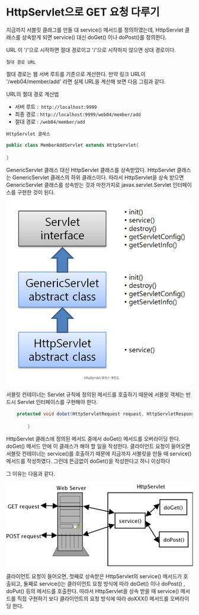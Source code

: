 # HttpServlet으로 GET 요청 다루기

지금까지 서블릿 클래그를 만들 대 service() 메서드를 정의하였는데, HttpServlet 클래스를 상속받게 되면
service() 대신 doGet() 이나 doPost()를 정의한다.


URL 이 '/'으로 시작하면 절대 경로이고 '/'으로 시작하지 않으면 상대 경로이다.

`절대 경로 URL`

절대 경로는 웹 서버 루트를 기준으로 계산한다. 만약 링크 URL이 '/web04/member/add' 라면
실제 URL을 계산해 보면 다음 그림과 같다.


URL의 절대 경로 계산법

- 서버 루트 :` http://localhost:9999`
- 최종 경로 : `http://localhost:9999/web04/member/add`
- 절대 경로 : `/web04/member/add`



`HttpServlet 클래스`

```java
public class MemberAddServlet extends HttpServlet{
    
}
```

GenericServlet 클래스 대신 HttpServlet 클래스를 상속받았다.
HttpServlet 클래스는 GenericServlet 클래스의 하위 클래스이다. 따라서 HttpServlet을 상속 받으면 
GenericServlet 클래스를 상속받는 것과 마찬가지로 javax.servlet.Servlet 인터페이스를 구현한 것이 된다.

![img.png](img.png)

서블릿 컨테이너는 Servlet 규칙에 정의된 메서드를 호출하기 때문에 서블릿 객체는 반드시 Servlet 인터페이스를
구현해야 한다. 

```java
	protected void doGet(HttpServletRequest request, HttpServletResponse response) throws ServletException, IOException {
    
        }
```

HttpServlet 클래스에 정의된 메서드 중에서 doGet() 메서드를 오버라이딩 한다. doGet() 메서드 안에 
이 클래스가 해야 할 일을 작성한다. 클라이언트 요청이 들어오면 서블릿 컨테이너는 service()를 호출하기 때문에
지금까지 서블릿을 만들 때 service() 메서드를 작성하였다.
그런데 뜬금없이 doGet()을 작성한다고 하니 이상하다 

그 이유는 다음과 같다.

![img_1.png](img_1.png)

클라이언트 요청이 들어오면, 첫째로 상속받은 HttpServlet의 service() 메서드가 호출되고, 둘째로 service()는
클라이언트 요청 방식에 따라 doGet() 이나 doPost() , doPut() 등의 메서드를 호출한다.
따라서 HttpServlet을 상속 받을 때 service() 메서드를 직접 구현하기 보다 클라이언트의 요청 방식에 따라
doXXX() 메서드를 오버라이딩 한다.

